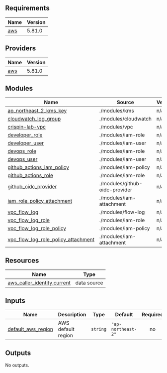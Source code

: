 <!-- BEGIN_TF_DOCS -->
## Requirements

| Name | Version |
|------|---------|
| <a name="requirement_aws"></a> [aws](#requirement\_aws) | 5.81.0 |

## Providers

| Name | Version |
|------|---------|
| <a name="provider_aws"></a> [aws](#provider\_aws) | 5.81.0 |

## Modules

| Name | Source | Version |
|------|--------|---------|
| <a name="module_ap_northeast_2_kms_key"></a> [ap\_northeast\_2\_kms\_key](#module\_ap\_northeast\_2\_kms\_key) | ./modules/kms | n/a |
| <a name="module_cloudwatch_log_group"></a> [cloudwatch\_log\_group](#module\_cloudwatch\_log\_group) | ./modules/cloudwatch | n/a |
| <a name="module_crispin-lab-vpc"></a> [crispin-lab-vpc](#module\_crispin-lab-vpc) | ./modules/vpc | n/a |
| <a name="module_developer_role"></a> [developer\_role](#module\_developer\_role) | ./modules/iam-role | n/a |
| <a name="module_developer_user"></a> [developer\_user](#module\_developer\_user) | ./modules/iam-user | n/a |
| <a name="module_devops_role"></a> [devops\_role](#module\_devops\_role) | ./modules/iam-role | n/a |
| <a name="module_devops_user"></a> [devops\_user](#module\_devops\_user) | ./modules/iam-user | n/a |
| <a name="module_github_actions_iam_policy"></a> [github\_actions\_iam\_policy](#module\_github\_actions\_iam\_policy) | ./modules/iam-policy | n/a |
| <a name="module_github_actions_role"></a> [github\_actions\_role](#module\_github\_actions\_role) | ./modules/iam-role | n/a |
| <a name="module_github_oidc_provider"></a> [github\_oidc\_provider](#module\_github\_oidc\_provider) | ./modules/github-oidc-provider | n/a |
| <a name="module_iam_role_policy_attachment"></a> [iam\_role\_policy\_attachment](#module\_iam\_role\_policy\_attachment) | ./modules/iam-attachment | n/a |
| <a name="module_vpc_flow_log"></a> [vpc\_flow\_log](#module\_vpc\_flow\_log) | ./modules/flow-log | n/a |
| <a name="module_vpc_flow_log_role"></a> [vpc\_flow\_log\_role](#module\_vpc\_flow\_log\_role) | ./modules/iam-role | n/a |
| <a name="module_vpc_flow_log_role_policy"></a> [vpc\_flow\_log\_role\_policy](#module\_vpc\_flow\_log\_role\_policy) | ./modules/iam-policy | n/a |
| <a name="module_vpc_flow_log_role_policy_attachment"></a> [vpc\_flow\_log\_role\_policy\_attachment](#module\_vpc\_flow\_log\_role\_policy\_attachment) | ./modules/iam-attachment | n/a |

## Resources

| Name | Type |
|------|------|
| [aws_caller_identity.current](https://registry.terraform.io/providers/hashicorp/aws/5.81.0/docs/data-sources/caller_identity) | data source |

## Inputs

| Name | Description | Type | Default | Required |
|------|-------------|------|---------|:--------:|
| <a name="input_default_aws_region"></a> [default\_aws\_region](#input\_default\_aws\_region) | AWS default region | `string` | `"ap-northeast-2"` | no |

## Outputs

No outputs.
<!-- END_TF_DOCS -->